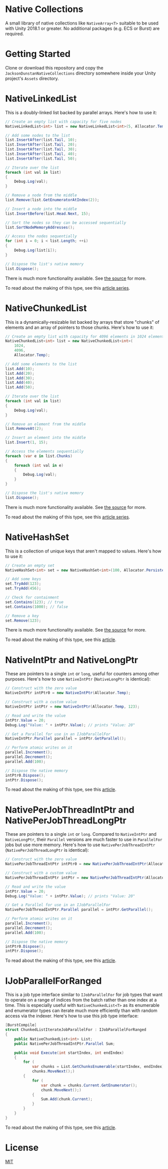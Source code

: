 # Native Collections

A small library of native collections like `NativeArray<T>` suitable to be used with Unity 2018.1 or greater. No additional packages (e.g. ECS or Burst) are required.

# Getting Started

Clone or download this repository and copy the `JacksonDunstanNativeCollections` directory somewhere inside your Unity project's `Assets` directory.

# NativeLinkedList<T>

This is a doubly-linked list backed by parallel arrays. Here's how to use it:

```csharp
// Create an empty list with capacity for five nodes
NativeLinkedList<int> list = new NativeLinkedList<int>(5, Allocator.Temp);

// Add some nodes to the list
list.InsertAfter(list.Tail, 10);
list.InsertAfter(list.Tail, 20);
list.InsertAfter(list.Tail, 30);
list.InsertAfter(list.Tail, 40);
list.InsertAfter(list.Tail, 50);

// Iterate over the list
foreach (int val in list)
{
	Debug.Log(val);
}

// Remove a node from the middle
list.Remove(list.GetEnumeratorAtIndex(2));

// Insert a node into the middle
list.InsertBefore(list.Head.Next, 15);

// Sort the nodes so they can be accessed sequentially
list.SortNodeMemoryAddresses();

// Access the nodes sequentially
for (int i = 0; i < list.Length; ++i)
{
	Debug.Log(list[i]);
}

// Dispose the list's native memory
list.Dispose();
```

There is much more functionality available. See [the source](JacksonDunstanNativeCollections/NativeLinkedList.cs) for more.

To read about the making of this type, see this [article series](https://jacksondunstan.com/articles/4865).

# NativeChunkedList<T>

This is a dynamically-resizable list backed by arrays that store "chunks" of elements and an array of pointers to those chunks. Here's how to use it:

```csharp
// Create an empty list with capacity for 4096 elements in 1024 element chunks
NativeChunkedList<int> list = new NativeChunkedList<int>(
	1024,
	4096,
	Allocator.Temp);

// Add some elements to the list
list.Add(10);
list.Add(20);
list.Add(30);
list.Add(40);
list.Add(50);

// Iterate over the list
foreach (int val in list)
{
	Debug.Log(val);
}

// Remove an element from the middle
list.RemoveAt(2);

// Insert an element into the middle
list.Insert(1, 15);

// Access the elements sequentially
foreach (var e in list.Chunks)
{
	foreach (int val in e)
	{
		Debug.Log(val);
	}
}

// Dispose the list's native memory
list.Dispose();
```

There is much more functionality available. See [the source](JacksonDunstanNativeCollections/NativeChunkedList.cs) for more.

To read about the making of this type, see this [article series](https://jacksondunstan.com/articles/4963).

# NativeHashSet<T>

This is a collection of unique keys that aren't mapped to values. Here's how to use it:

```csharp
// Create an empty set
NativeHashSet<int> set = new NativeHashSet<int>(100, Allocator.Persistent);

// Add some keys
set.TryAdd(123);
set.TryAdd(456);

// Check for containment
set.Contains(123); // true
set.Contains(1000); // false

// Remove a key
set.Remove(123);
```

There is much more functionality available. See [the source](JacksonDunstanNativeCollections/NativeHashSet.cs) for more.

To read about the making of this type, see this [article](https://jacksondunstan.com/articles/5346).
# NativeIntPtr and NativeLongPtr

These are pointers to a single `int` or `long`, useful for counters among other purposes. Here's how to use `NativeIntPtr` (`NativeLongPtr` is identical):

```csharp
// Construct with the zero value
NativeIntPtr intPtr0 = new NativeIntPtr(Allocator.Temp);

// Construct with a custom value
NativeIntPtr intPtr = new NativeIntPtr(Allocator.Temp, 123);

// Read and write the value
intPtr.Value = 20;
Debug.Log("Value: " + intPtr.Value); // prints "Value: 20"

// Get a Parallel for use in an IJobParallelFor
NativeIntPtr.Parallel parallel = intPtr.GetParallel();

// Perform atomic writes on it
parallel.Increment();
parallel.Decrement();
parallel.Add(100);

// Dispose the native memory
intPtr0.Dispose();
intPtr.Dispose();
```

To read about the making of this type, see this [article](https://jacksondunstan.com/articles/4940).

# NativePerJobThreadIntPtr and NativePerJobThreadLongPtr

These are pointers to a single `int` or `long`. Compared to `NativeIntPtr` and `NativeLongPtr`, their `Parallel` versions are much faster to use in `ParallelFor` jobs but use more memory. Here's how to use `NativePerJobThreadIntPtr` (`NativePerJobThreadLongPtr` is identical):

```csharp
// Construct with the zero value
NativePerJobThreadIntPtr intPtr0 = new NativePerJobThreadIntPtr(Allocator.Temp);

// Construct with a custom value
NativePerJobThreadIntPtr intPtr = new NativePerJobThreadIntPtr(Allocator.Temp, 123);

// Read and write the value
intPtr.Value = 20;
Debug.Log("Value: " + intPtr.Value); // prints "Value: 20"

// Get a Parallel for use in an IJobParallelFor
NativePerJobThreadIntPtr.Parallel parallel = intPtr.GetParallel();

// Perform atomic writes on it
parallel.Increment();
parallel.Decrement();
parallel.Add(100);

// Dispose the native memory
intPtr0.Dispose();
intPtr.Dispose();
```

To read about the making of this type, see this [article](https://jacksondunstan.com/articles/4942).

# IJobParallelForRanged

This is a job type interface similar to `IJobParallelFor` for job types that want to operate on a range of indices from the batch rather than one index at a time. This is especially useful with `NativeChunkedList<T>` as its enumerable and enumerator types can iterate much more efficiently than with random access via the indexer. Here's how to use this job type interface:

```csharp
[BurstCompile]
struct ChunkedListIterateJobParallelFor : IJobParallelForRanged
{
	public NativeChunkedList<int> List;
	public NativePerJobThreadIntPtr.Parallel Sum;

	public void Execute(int startIndex, int endIndex)
	{
		for (
			var chunks = List.GetChunksEnumerable(startIndex, endIndex).GetEnumerator();
			chunks.MoveNext();)
		{
			for (
				var chunk = chunks.Current.GetEnumerator();
				chunk.MoveNext();)
			{
				Sum.Add(chunk.Current);
			}
		}
	}
}
```

To read about the making of this type, see this [article](https://jacksondunstan.com/articles/4976).

# License

[MIT](LICENSE.txt)